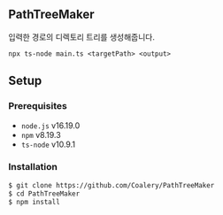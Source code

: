 ## PathTreeMaker

입력한 경로의 디렉토리 트리를 생성해줍니다.

```
npx ts-node main.ts <targetPath> <output>
```

## Setup

### Prerequisites

- `node.js` v16.19.0
- `npm` v8.19.3
- `ts-node` v10.9.1

### Installation

```sh
$ git clone https://github.com/Coalery/PathTreeMaker
$ cd PathTreeMaker
$ npm install
```
